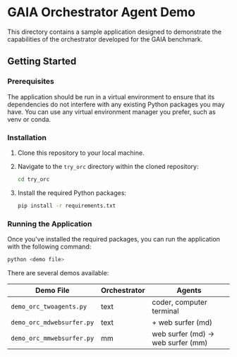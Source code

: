 # GAIA Orchestrator Agent Demo

This directory contains a sample application designed to demonstrate the capabilities of the orchestrator developed for the GAIA benchmark.

## Getting Started

### Prerequisites

The application should be run in a virtual environment to ensure that its dependencies do not interfere with any existing Python packages you may have. You can use any virtual environment manager you prefer, such as venv or conda.

### Installation

1. Clone this repository to your local machine.
2. Navigate to the `try_orc` directory within the cloned repository:

    ```bash
    cd try_orc
    ```

3. Install the required Python packages:

    ```bash
    pip install -r requirements.txt
    ```

### Running the Application

Once you've installed the required packages, you can run the application with the following command:

```bash
python <demo file>
```

There are several demos available:

| Demo File | Orchestrator | Agents |
| -------- | -------- | -------- |
| `demo_orc_twoagents.py`   | text   | coder, computer terminal   |
| `demo_orc_mdwebsurfer.py`   | text   | \+ web surfer (md)  |
| `demo_orc_mmwebsurfer.py`   | mm   | web surfer (md) &rarr; web surfer (mm) |
